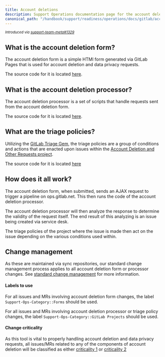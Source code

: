 ```yaml
---
title: Account deletions
description: Support Operations documentation page for the account deletion form and processor
canonical_path: "/handbook/support/readiness/operations/docs/gitlab/account_deletions"
---
```


<sup>*Introduced via [support-team-meta#1329](https://gitlab.com/gitlab-com/support/support-team-meta/-/issues/1329)*</sup>

## What is the account deletion form?

The account deletion form is a simple HTMl form generated via GitLab Pages that
is used for account deletion and data privacy requests.

The source code for it is located
[here](https://gitlab.com/gitlab-com/support/support-ops/forms/account-deletion).

## What is the account deletion processor?

The account deletion processor is a set of scripts that handle requests sent
from the account deletion form.

The source code for it is located
[here](https://gitlab.com/gitlab-com/support/support-ops/other-software/account-deletion-processor).

## What are the triage policies?

Utilizing the
[GitLab Triage Gem](https://gitlab.com/gitlab-org/ruby/gems/gitlab-triage), the
triage policies are a group of conditions and actions that are enacted upon
issues within the
[Account Deletion and Other Requests project](https://gitlab.com/gitlab-com/gdpr-request).

The source code for it is located
[here](https://gitlab.com/gitlab-com/gdpr-request/-/blob/master/.triage-policies.yml)

## How does it all work?

The account deletion form, when submitted, sends an AJAX request to trigger a
pipeline on ops.gitlab.net. This then runs the code of the account deletion
processor.

The account deletion processor will then analyze the response to determine the
validity of the request itself. The end result of this analyzing is an issue
being created via service desk.

The triage policies of the project where the issue is made then act on the issue
depending on the various conditions used within.

## Change management

As these are maintained via sync repositories, our standard change management
process applies to all account deletion form or processor changes. See
[standard change management](/handbook/support/readiness/operations/docs/change_management#standard-change-management)
for more information.

#### Labels to use

For all issues and MRs involving account deletion form changes, the label
`Support-Ops-Category::Forms` should be used.

For all issues and MRs involving account deletion processor or triage policy
changes, the label `Support-Ops-Category::GitLab Projects` should be used.

#### Change criticality

As this tool is vital to properly handling account deletion and data privacy
requests, all issues/MRs related to any of the components of account deletion
will be classified as either
[criticality 1](/handbook/support/readiness/operations/docs/change_criticalities#criticality-1)
or
[criticality 2](/handbook/support/readiness/operations/docs/change_criticalities#criticality-2)
